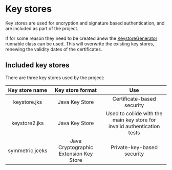 # Key stores

Key stores are used for encryption and signature based authentication, and are included as part of the project.

If for some reason they need to be created anew the [KeystoreGenerator][keystore-generator] runnable class can be used. This will overwrite the existing key stores, renewing the validity dates of the certificates.

## Included key stores

There are three key stores used by the project:

|Key store name|Key store format|Use|
|:-:|:-:|:-:|
|keystore.jks|Java Key Store|Certificate-based security|
|keystore2.jks|Java Key Store|Used to collide with the main key store for invalid authentication tests|
|symmetric.jceks|Java Cryptographic Extension Key Store|Private-key-based security|

[keystore-generator]: ./apidocs/com/wandrell/example/swss/interceptor/KeystoreGenerator.html
